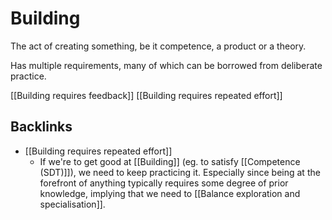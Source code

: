 # Building
The act of creating something, be it competence, a product or a theory.

Has multiple requirements, many of which can be borrowed from deliberate practice.

[[Building requires feedback]]
[[Building requires repeated effort]]

## Backlinks
* [[Building requires repeated effort]]
	* If we're to get good at [[Building]] (eg. to satisfy [[Competence (SDT)]]), we need to keep practicing it. Especially since being at the forefront of anything typically requires some degree of prior knowledge, implying that we need to [[Balance exploration and specialisation]].

<!-- #Life -->

<!-- {BearID:AFEA75A6-E8AB-4155-A4F6-96E6B7FC0D28-15756-0000130342D75F7D} -->
